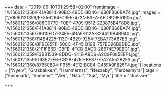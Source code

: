 +++
date = "2019-06-10T01:29:58+02:00"
frontimage = "/v1560121356/F41A8814-90BC-49DD-BD46-1680FB66BA74.jpg"
images = ["/v1560121356/EF356264-C3EE-472A-B3EA-AFD8D9F51905.jpg", "/v1560121356/088C077D-F0EF-4709-B512-223875B4F8D8.jpg", "/v1560121356/F41A8814-90BC-49DD-BD46-1680FB66BA74.jpg", "/v1560121356/78610FD7-24E5-4BAE-912A-324429B4B940.jpg", "/v1560121358/114B4225-113D-4B29-9254-7EBA773A87EB.jpg", "/v1560121358/BF9E85FF-500C-4F45-B19B-757ED96B9DEC.jpg", "/v1560121358/21F1FB6D-C8FE-4FCB-BAD0-28674E79EBC1.jpg", "/v1560121359/F3BB1539-8DDC-441E-A8D6-A2C9F085EEF1.jpg", "/v1560121359/D63E27E6-CB2B-4760-BE87-E7A2A552B2F3.jpg", "/v1560121360/87650B04-F955-4E12-BCE4-C45FA9F825F4.jpg"]
locations = ["Nyelv", "Grasbakken", "Hammernes", "Nesseby", "Ferdesmyra"]
tags = ["Finnmark", "Sommer", "Vær", "Natur", "Sjø", "Myr"]
title = "\"Junivær\""

+++
